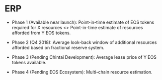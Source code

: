 # ERP


* Phase 1 (Available near launch): Point-in-time estimate of EOS tokens required for X resources <> Point-in-time estimate of resources afforded from Y EOS tokens.

* Phase 2 (Q4 2018): Average look-back window of additional resources afforded based on fractional reserve system.

* Phase 3 (Pending Chintai Development): Average lease price of Y EOS tokens available. 

* Phase 4 (Pending EOS Ecosystem): Multi-chain resource estimation.
